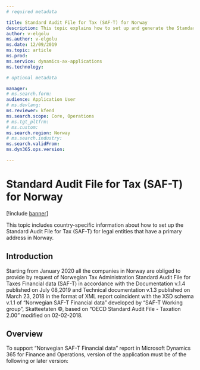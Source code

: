 ```yaml
---
# required metadata

title: Standard Audit File for Tax (SAF-T) for Norway
description: This topic explains how to set up and generate the Standard Audit File for Tax (SAF-T) for legal entities that have a primary address in Norway. 
author: v-elgolu
ms.author: v-elgolu
ms.date: 12/09/2019
ms.topic: article
ms.prod: 
ms.service: dynamics-ax-applications
ms.technology: 

# optional metadata

manager: 
# ms.search.form: 
audience: Application User
# ms.devlang: 
ms.reviewer: kfend
ms.search.scope: Core, Operations
# ms.tgt_pltfrm: 
# ms.custom: 
ms.search.region: Norway
# ms.search.industry: 
ms.search.validFrom: 
ms.dyn365.ops.version: 

---
```


# Standard Audit File for Tax (SAF-T) for Norway

[!include [banner](../includes/banner.md)]

This topic includes country-specific information about how to set up the Standard Audit File for Tax (SAF-T) for legal entities that have a primary address in Norway.

## Introduction

Starting from January 2020 all the companies in Norway are obliged to provide by request of Norwegian Tax Administration Standard Audit File for Taxes Financial data (SAF-T) in accordance with the Documentation v.1.4 published on July 08,2019 and Technical documentation v.1.3 published on March 23, 2018 in the format of XML report coincident with the XSD schema v.1.1 of “Norwegian SAF-T Financial data” developed by “SAF-T Working group”, Skatteetaten ©, based on “OECD Standard Audit File - Taxation 2.00” modified on 02-02-2018.

## Overview

To support “Norwegian SAF-T Financial data” report in Microsoft Dynamics 365 for Finance and Operations, version of the application must be of the following or later version:


